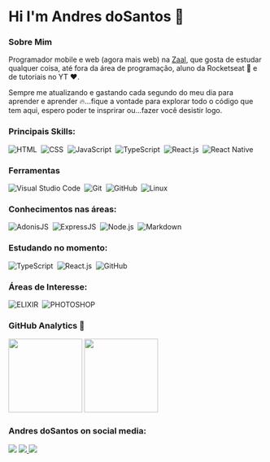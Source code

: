 # Hi I'm Andres doSantos 🖖

### Sobre Mim
<p>
  Programador mobile e web (agora mais web) na <a href="https://github.com/Zaal-Tecnologia">Zaal</a>, que gosta de estudar qualquer coisa, até fora da área de programação, aluno da Rocketseat 💜 e de tutoriais no YT ❤️.
<p>
    Sempre me atualizando e gastando cada segundo do meu dia para aprender e aprender 🔥...fique a vontade para explorar todo o código que tem aqui, espero poder te insprirar ou...fazer você desistir logo. 
   
### Principais Skills:

![HTML](https://img.shields.io/badge/-HTML-05122A?style=for-the-badge&logo=html5)&nbsp;
![CSS](https://img.shields.io/badge/-CSS-05122A?style=for-the-badge&logo=CSS3&logoColor=1572B6)&nbsp;
![JavaScript](https://img.shields.io/badge/-JavaScript-05122A?style=for-the-badge&logo=javascript)&nbsp;
![TypeScript](https://img.shields.io/badge/-TypeScript-05122A?style=for-the-badge&logo=typescript)&nbsp;
![React.js](https://img.shields.io/badge/-React.js-05122A?style=for-the-badge&logo=react)&nbsp;
![React Native](https://img.shields.io/badge/-React_native-05122A?style=for-the-badge&logo=react)&nbsp;

### Ferramentas

![Visual Studio Code](https://img.shields.io/badge/-Visual%20Studio%20Code-05122A?style=for-the-badge&logo=visual-studio-code&logoColor=007ACC)&nbsp;
![Git](https://img.shields.io/badge/-Git-05122A?style=for-the-badge&logo=git)&nbsp;
![GitHub](https://img.shields.io/badge/-GitHub-05122A?style=for-the-badge&logo=github)&nbsp;
![Linux](https://img.shields.io/badge/-linux-05122a?style=for-the-badge&logo=linux)&nbsp;

### Conhecimentos nas áreas:

![AdonisJS](https://img.shields.io/badge/-AdonisJS-05122A?style=for-the-badge&logo=apache)&nbsp;
![ExpressJS](https://img.shields.io/badge/-ExpressJS-05122A?style=for-the-badge&logo=MYSQL)&nbsp;
![Node.js](https://img.shields.io/badge/-Node.js-05122A?style=for-the-badge&logo=node.js)&nbsp;
![Markdown](https://img.shields.io/badge/-Markdown-05122A?style=for-the-badge&logo=markdown)&nbsp;

### Estudando no momento:
![TypeScript](https://img.shields.io/badge/-TypeScript-05122A?style=for-the-badge&logo=typescript)&nbsp;
![React.js](https://img.shields.io/badge/-React.js-05122A?style=for-the-badge&logo=react)&nbsp;
![GitHub](https://img.shields.io/badge/-GitHub-05122A?style=for-the-badge&logo=github)&nbsp;

### Áreas de Interesse:
![ELIXIR](https://img.shields.io/badge/-Elixir-05122A?style=for-the-badge&logo=elixir)&nbsp;
![PHOTOSHOP](https://img.shields.io/badge/-photoshop-05122A?style=for-the-badge&logo=adobe-photoshop)&nbsp;

### GitHub Analytics 🤔

<p align="left">
  <img height="145em" src="https://github-readme-stats-eight-theta.vercel.app/api?username=AndresdoSantos&show_icons=true&theme=midnight-purple"/>
  <img height="145em" src="https://github-readme-stats-eight-theta.vercel.app/api/top-langs/?username=AndresdoSantos&layout=compact&langs_count=8&theme=midnight-purple"/>
</p>

### Andres doSantos on social media:

<a href="https://linkedin.com/in/andres-dosantos/"><img src="https://img.shields.io/badge/-Andres doSantos-0077B5?style=for-the-badge&logo=Linkedin&logoColor=white"/></a>
<a href="andres.dosantosbritoamaral@gmail.com"><img src="https://img.shields.io/badge/-andres.dosantosbritoamaral@gmail.com-BB001B?style=for-the-badge&logo=gmail&logoColor=white"/>
    </a>
<a href="https://instagram.com/andr3sdosantos"><img src="https://img.shields.io/badge/-andr3sdosantos-E4405F?style=for-the-badge&logo=Instagram&logoColor=white"/></a>
</p>
